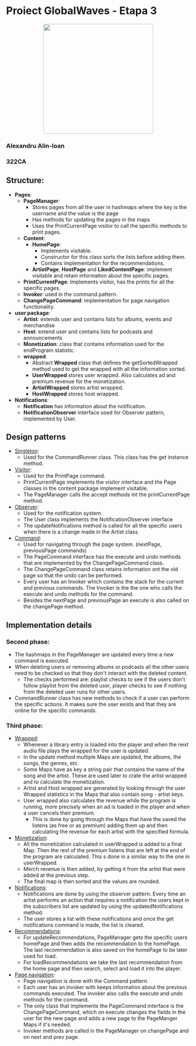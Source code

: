 # Proiect GlobalWaves  - Etapa 3

<div align="center"><img src="https://tenor.com/view/listening-to-music-spongebob-gif-8009182.gif" width="300px"></div>

### Alexandru Alin-Ioan

### 322CA

## Structure:
* **Pages**:
  * **PageManager**:
    * Stores pages from all the user in hashmaps where the key is the username and the value is the page
    * Has methods for updating the pages in the maps
    * Uses the PrintCurrentPage visitor to call the specific methods to print pages.
  * **Content**:
    * **HomePage**:
      * Implements visitable.
      * Constructor for this class sorts the lists before adding them.
      * Contains implementation for the recommendations.
    * **ArtistPage**, **HostPage** and **LikedContentPage**: implement visitable and retain information about the specific pages.
  * **PrintCurrentPage**: Implements visitor, has the prints for all the specific pages.
  * **Invoker**: used in the command pattern.
  * **ChangePageCommand**: implementation for page navigation functionality.  
* **user package**:
  * **Artist**: extends user and contains lists for albums, events and merchandise
  * **Host**: extend user and contains lists for podcasts and announcements
  * **Monetization**: class that contains information used for the endProgram statistic.
  * **wrapped**:
    * Abstract **Wrapped** class that defines the getSortedWrapped method used to get the wrapped with all the information sorted.
    * **UserWrapped** stores user wrapped. Also calculates ad and premium revenue for the monetization.
    * **ArtistWrapped** stores artist wrapped.
    * **HostWrapped** stores host wrapped.
* **Notifications**:
  * **Notification** has information about the notification.
  * **NotificationObserver** interface used for Observer pattern, implemented by User.

## Design patterns
* <u>Singleton</u>:
  * Used for the CommandRunner class. This class has the get instance method.
* <u>Visitor</u>:
  * Used for the PrintPage command.
  * PrintCurrentPage implements the visitor interface and the Page classes in the content package implement visitable.
  * The PageManager calls the accept methods int the printCurrentPage method.
* <u>Observer</u>:
  * Used for the notification system.
  * The User class implements the NotificationObserver interface
  * The updateNotifications method is called for all the specific users when there is a change made in the Artist class.
* <u>Command</u>:
  * Used for navigating through the page system. (nextPage, previousPage commands)
  * The PageCommand interface has the execute and undo methods that are implemented by the ChangePageCommand class.
  * The ChangePageCommand class retains information ont the old page so that the undo can be performed.
  * Every user has an Invoker which contains the stack for the current and previous commands. The Invoker is the the one who calls the execute and undo methods for the command.
  * Besides the nextPage and previousPage an execute is also called on the changePage method.

## Implementation details

### Second phase:
* The hashmaps in the PageManager are updated every time a new command is executed.
* When deleting users or removing albums or podcasts all the other users need to be checked so that they don't interact with the deleted content.
  * The checks performed are: playlist checks to see if the users don't follow playlist from the deleted user,
  player checks to see if nothing from the deleted user runs for other users.
* CommandRunner class has new methods to check if a user can perform the specific actions. It makes sure the user exists and that they are online for the specific commands.

### Third phase:
* <u>Wrapped</u>:
  * Whenever a library entry is loaded into the player and when the next audio file plays the wrapped for the user is updated. 
  * In the update method multiple Maps are updated, the albums, the songs, the genres, etc.
  * Some Maps have as key a string pair that contains the name of the song
  and the artist. These are used later to crate the artist wrapped and to calculate the monetization.
  * Artist and Host wrapped are generated by looking through the user Wrapped statistics in the Maps that also contain song - artist keys.
  * User wrapped also calculates the revenue while the program is running, more precisely when an ad is loaded in the player and when a user cancels their premium.
    * This is done by going through the Maps that have the saved the listens (as free or as premium) adding them up and then calculating the revenue for each artist with the specified formula.
* <u>Monetization</u>:
  * All the monetization calculated in userWrapped is added to a final Map. Then the rest of the premium listens that are left at the end of the program are calculated. This s done in a similar way to the one in userWrapped.
  * Merch revenue is then added, by getting it from the artist that were added at the previous step.
  * The final map is then sorted and the values are rounded.
* <u>Notifications</u>:
  * Notifications are done by using the observer pattern. Every time an artist performs an action that requires a notification the users kept in the subscribers list are updated by using the
  updatedNotifications method.
  * The user stores a list with these notifications and once the get notifications command is made, the list is cleared.
* <u>Recommendations</u>:
  * For updateRecommendations, PageManager gets the specific users homePage and then adds the recommendation to the homePage. The last recommendation is also saved on the homePage to be later used for load.
  * For loadRecommendations we take the last recommendation from the home page and then search, select and load it into the player. 
* <u>Page navigation</u>:
  * Page navigation is done with the Command pattern.
  * Each user has an invoker with keeps information about the previous commands executed. The invoker also calls the execute and undo methods for the command.
  * The only class that implements the PageCommand interface is the ChangePageCommand, which on execute changes the fields in the user for the new page and adds a new page to the PageManger Maps if it's needed. 
  * Invoker methods are called in the PageManager on changePage and on next and prev page.
